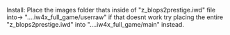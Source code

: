 Install: Place the images folder thats inside of "z_blops2prestige.iwd" file into-> "....iw4x_full_game/userraw" if that doesnt work try placing the entire "z_blops2prestige.iwd" into "....iw4x_full_game/main" instead.
